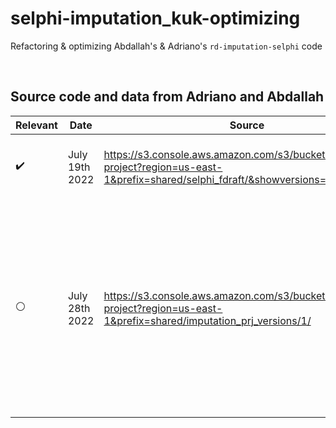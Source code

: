 # selphi-imputation_kuk-optimizing
Refactoring &amp; optimizing Abdallah's &amp; Adriano's `rd-imputation-selphi` code


<br>

## Source code and data from Adriano and Abdallah

Relevant | Date | Source | Comment
--- | --- | --- | ---
:heavy_check_mark: | July 19th 2022 | https://s3.console.aws.amazon.com/s3/buckets/imputation-project?region=us-east-1&prefix=shared/selphi_fdraft/&showversions=false | [Aby] _All data included, but you just need to change the path for the genetic map file._
:white_circle: | July 28th 2022 | https://s3.console.aws.amazon.com/s3/buckets/imputation-project?region=us-east-1&prefix=shared/imputation_prj_versions/1/ | [Aby] _Done re structuring. Also you will find chr1 and chr20 already prepared for selphi imputation. For results checking, you have to add beagle imputed 292 data for chr20 because we didn't do them yet. You will find a notebook that convert it to zip array that is used in check_results.ipynb_ 
